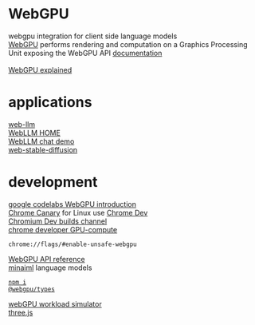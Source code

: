 # WebGPU
webgpu integration for client side language models<br />
<a href="https://gpuweb.github.io/gpuweb/">WebGPU</a> performs rendering and computation on a Graphics Processing Unit exposing the WebGPU API</a> 
<a href="https://developer.mozilla.org/en-US/docs/Web/API/WebGPU_API">documentation</a><br /><br />
<a href="https://gpuweb.github.io/gpuweb/explainer/">WebGPU explained</a><br />
# applications
<a href="https://github.com/mlc-ai/web-llm/tree/main">web-llm</a><br />
<a href="https://webllm.mlc.ai/">WebLLM HOME</a><br />
<a href="https://webllm.mlc.ai/#chat-demo">WebLLM chat demo</a><br />
<a href="https://github.com/mlc-ai/web-stable-diffusion">web-stable-diffusion</a><br />
# development
<a href="https://codelabs.developers.google.com/your-first-webgpu-app#0">google codelabs WebGPU introduction</a><br />
<a href="https://www.google.com/chrome/canary/">Chrome Canary</a> for Linux use <a href="https://www.google.com/intl/en_ca/chrome/dev/">Chrome Dev</a><br />
<a href="https://www.chromium.org/getting-involved/dev-channel/">Chromium Dev builds channel<a/><br />
<a href="https://developer.chrome.com/articles/gpu-compute/">chrome developer GPU-compute</a><br />

<code>chrome://flags/#enable-unsafe-webgpu</code><br />

<a href="https://gpuweb.github.io/types/">WebGPU API reference</a><br />
<a href="https://github.com/minaiml">minaiml</a> language models</a><br />

<a href="https://www.npmjs.com/package/@webgpu/types"><code>npm i @webgpu/types</code></a><br />

<a href="https://webgpu.github.io/webgpu-samples/workload-simulator.html?renderingWork&webgpuCanvasOptions&adapterInfo">webGPU workload simulator</a><br />
<a href="https://github.com/mrdoob/three.js/">three.js</a><br />

